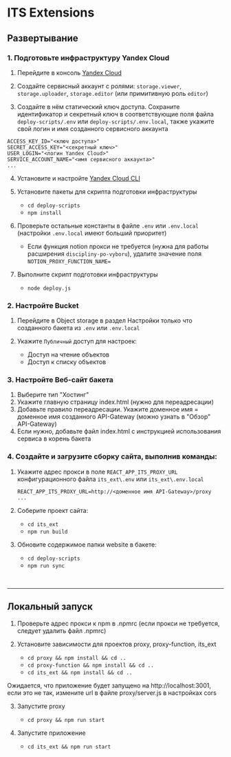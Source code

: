 # ITS Extensions

## Развертывание

### 1. Подготовьте инфраструктуру Yandex Cloud

1. Перейдите в консоль [Yandex Cloud](https://cloud.yandex.ru/)
2. Создайте сервисный аккаунт с ролями: `storage.viewer`, `storage.uploader`, `storage.editor` (или примитивную роль `editor`)

3. Создайте в нём статический ключ доступа.
   Сохраните идентификатор и секретный ключ в соответствующие поля файла `deploy-scripts/.env` или `deploy-scripts/.env.local`, также укажите свой логин и имя созданного сервисного аккаунта

```
ACCESS_KEY_ID="<ключ доступа>"
SECRET_ACCESS_KEY="<секретный ключ>"
USER_LOGIN="<логин Yandex Cloud>"
SERVICE_ACCOUNT_NAME="<имя сервисного аккаунта>"
...
```

4. Установите и настройте [Yandex Cloud CLI](https://cloud.yandex.ru/docs/cli/quickstart)
5. Установите пакеты для скрипта подготовки инфраструктуры

   - `cd deploy-scripts`
   - `npm install`

6. Проверьте остальные константы в файле `.env` или `.env.local` (настройки `.env.local` имеют больший приоритет)
   - Если функция notion прокси не требуется (нужна для работы расширения `discipliny-po-vyboru`), удалите значение поля `NOTION_PROXY_FUNCTION_NAME=`

7. Выполните скрипт подготовки инфраструктуры

   - `node deploy.js`

### 2. Настройте Bucket

1. Перейдите в Object storage в раздел Настройки только что созданного бакета из `.env` или `.env.local`
2. Укажите `Публичный` доступ для настроек:

   - Доступ на чтение объектов
   - Доступ к списку объектов

### 3. Настройте Веб-сайт бакета

1. Выберите тип "Хостинг"
2. Укажите главную страницу index.html (нужно для переадресации)
3. Добавьте правило переадресации. Укажите доменное имя = доменное имя созданного API-Gateway (можно узнать в "Обзор" API-Gateway)
5. Если нужно, добавьте файл index.html с инструкцией использования сервиса в корень бакета

### 4. Создайте и загрузите сборку сайта, выполнив команды:

1. Укажите адрес прокси в поле `REACT_APP_ITS_PROXY_URL` конфигурационного файла `its_ext\.env` или `its_ext\.env.local`
   ```
   REACT_APP_ITS_PROXY_URL=http://<доменное имя API-Gateway>/proxy
   ...
   ```
2. Соберите проект сайта:

   - `cd its_ext`
   - `npm run build`

3. Обновите содержимое папки website в бакете:

   - `cd deploy-scripts`
   - `npm run sync`

<br />

---

## Локальный запуск

1. Проверьте адрес прокси к npm в .npmrc (если прокси не требуется, следует удалить файл .npmrc)
2. Установите зависимости для проектов proxy, proxy-function, its_ext

   - `cd proxy && npm install && cd ..`
   - `cd proxy-function && npm install && cd ..`
   - `cd its_ext && npm install && cd ..`

Ожидается, что приложение будет запущено на http://localhost:3001, если это не так, измените url в файле proxy/server.js в настройках cors

3. Запустите proxy

   - `cd proxy && npm run start`

4. Запустите приложение

   - `cd its_ext && npm run start`

